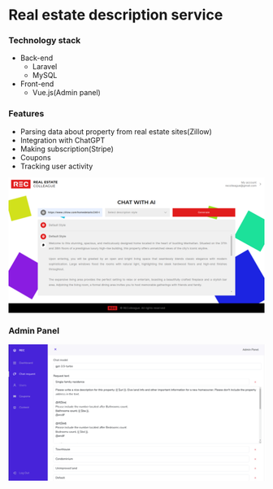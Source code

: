 # Real estate description service

### Technology stack
- Back-end
  - Laravel
  - MySQL
- Front-end
  -  Vue.js(Admin panel)

### Features
- Parsing data about property from real estate sites(Zillow)
- Integration with ChatGPT
- Making subscription(Stripe)
- Coupons
- Tracking user activity

![alt text](https://github.com/SidunOleh/recolleague/blob/main/public/assets/img/rec.png?raw=true)
### Admin Panel
![alt text](https://github.com/SidunOleh/recolleague/blob/main/public/assets/img/rec-admin.png?raw=true)